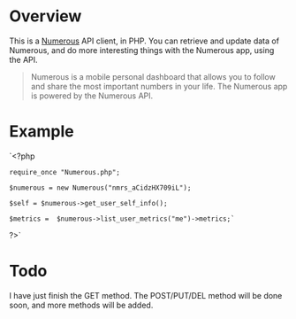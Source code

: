# Overview

This is a [Numerous](http://www.numerousapp.com/) API client, in PHP. You can retrieve and update data of Numerous, and do more interesting things with the Numerous app, using the API.

> Numerous is a mobile personal dashboard that allows you to follow and share the most important numbers in your life. The Numerous app is powered by the Numerous API.

# Example

`<?php

	require_once "Numerous.php";
	
	$numerous = new Numerous("nmrs_aCidzHX709iL");
	
	$self = $numerous->get_user_self_info();
	
	$metrics =  $numerous->list_user_metrics("me")->metrics;`

?>`

# Todo

I have just finish the GET method. The POST/PUT/DEL method will be done soon, and more methods will be added.
